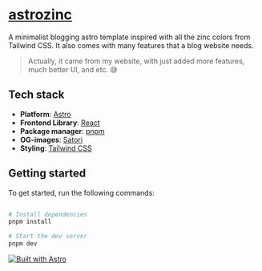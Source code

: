 # [astrozinc](https://astrozinc.exylons.com)

A minimalist blogging astro template inspired with all the zinc colors from Tailwind CSS. It also comes with many features that a blog website needs.

> Actually, it came from my website, with just added more features, much better UI, and etc. 😅

## Tech stack

- **Platform**: [Astro](https://github.com/withastro/astro)
- **Frontend Library**: [React](https://github.com/facebook/react)
- **Package manager**: [pnpm](https://pnpm.io/)
- **OG-images**: [Satori](https://github.com/vercel/satori)
- **Styling**: [Tailwind CSS](https://tailwindcss.com)

## Getting started

To get started, run the following commands:

```bash

# Install dependencies
pnpm install

# Start the dev server
pnpm dev

```

[![Built with Astro](https://astro.badg.es/v2/built-with-astro/medium.svg)](https://astro.build)
